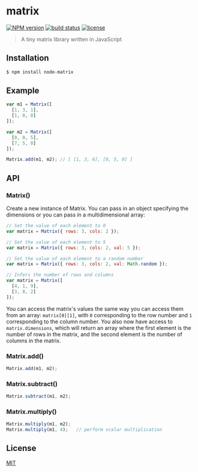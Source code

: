 
# matrix
[![NPM version][npm-image]][npm-url]
[![build status][circle-image]][circle-url]
[![license][license-image]][license-url]

> A tiny matrix library written in JavaScript

## Installation

```bash
$ npm install node-matrix
```

## Example

```js
var m1 = Matrix([
  [1, 3, 1],
  [1, 0, 0]
]);

var m2 = Matrix([
  [0, 0, 5],
  [7, 5, 0]
]);

Matrix.add(m1, m2); // [ [1, 3, 6], [8, 5, 0] ]
```

## API

### Matrix()

Create a new instance of Matrix. You can pass in an object specifying the dimensions or you can pass in a multidimensional array:

```js
// Set the value of each element to 0
var matrix = Matrix({ rows: 3, cols: 2 });
```

```js
// Set the value of each element to 5
var matrix = Matrix({ rows: 3, cols: 2, val: 5 });
```

```js
// Set the value of each element to a random number
var matrix = Matrix({ rows: 3, cols: 2, val: Math.random });
```

```js
// Infers the number of rows and columns
var matrix = Matrix([
  [4, 1, 9],
  [3, 8, 2]
]);
```

You can access the matrix's values the same way you can access them from an array: `matrix[0][1]`, with `0` corresponding to the row number and `1` corresponding to the column number. You also now have access to `matrix.dimensions`, which will return an array where the first element is the number of rows in the matrix, and the second element is the number of columns in the matrix.

### Matrix.add()

```js
Matrix.add(m1, m2);
```

### Matrix.subtract()

```js
Matrix.subtract(m1, m2);
```

### Matrix.multiply()

```js
Matrix.multiply(m1, m2);
Matrix.multiply(m1, 4);   // perform scalar multiplication
```

## License

[MIT](https://tldrlegal.com/license/mit-license)

[npm-image]: https://img.shields.io/npm/v/matrix.svg?style=flat-square
[npm-url]: https://npmjs.org/package/matrix
[circle-image]: https://img.shields.io/circleci/project/stevenmiller888/matrix.svg
[circle-url]: https://circleci.com/gh/stevenmiller888/matrix
[license-image]: https://img.shields.io/npm/l/express.svg
[license-url]: https://tldrlegal.com/license/mit-license